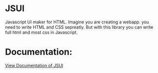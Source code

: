 # JSUI
 Javascript UI maker for HTML. Imagine you are creating a webapp. you need to write HTML and CSS sepreatly. But with this library you can write full html and most css in Javascript.

# Documentation:

[View Documentation of JSUI](https://github.com/TanishqDutt/JSUI/blob/main/documentation.md)


